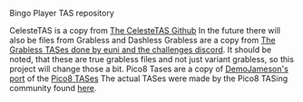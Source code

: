 Bingo Player TAS repository

CelesteTAS is a copy from [The CelesteTAS Github](http://github.com/VampireFlower/CelesteTAS)
In the future there will also be files from Grabless and Dashless
Grabless are a copy from [The Grabless TASes done by euni and the challenges discord](https://github.com/EuniverseCat/miscCelesteTAS/tree/master/Grabless).
It should be noted, that these are true grabless files and not just variant grabless, so this project will change those a bit.
Pico8 Tases are a copy of [DemoJameson's port](https://github.com/DemoJameson/CelesteClassicTAS/tree/master) of the [Pico8 TASes](https://celesteclassic.github.io/tasdatabase/classic/)
The actual TASes were made by the Pico8 TASing community found [here](https://discord.gg/9Dm3NCS).
